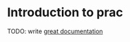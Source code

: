 # Introduction to prac

TODO: write [great documentation](http://jacobian.org/writing/what-to-write/)
